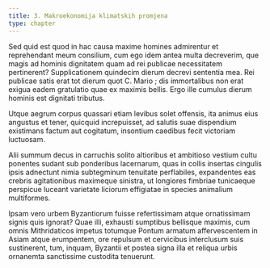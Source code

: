 ```yaml
---
title: 3. Makroekonomija klimatskih promjena
type: chapter
---
```

Sed quid est quod in hac causa maxime homines admirentur et reprehendant meum consilium, cum ego idem antea multa decreverim, que magis ad hominis dignitatem quam ad rei publicae necessitatem pertinerent? Supplicationem quindecim dierum decrevi sententia mea. Rei publicae satis erat tot dierum quot C. Mario ; dis immortalibus non erat exigua eadem gratulatio quae ex maximis bellis. Ergo ille cumulus dierum hominis est dignitati tributus.

Utque aegrum corpus quassari etiam levibus solet offensis, ita animus eius angustus et tener, quicquid increpuisset, ad salutis suae dispendium existimans factum aut cogitatum, insontium caedibus fecit victoriam luctuosam.

Alii summum decus in carruchis solito altioribus et ambitioso vestium cultu ponentes sudant sub ponderibus lacernarum, quas in collis insertas cingulis ipsis adnectunt nimia subtegminum tenuitate perflabiles, expandentes eas crebris agitationibus maximeque sinistra, ut longiores fimbriae tunicaeque perspicue luceant varietate liciorum effigiatae in species animalium multiformes.

Ipsam vero urbem Byzantiorum fuisse refertissimam atque ornatissimam signis quis ignorat? Quae illi, exhausti sumptibus bellisque maximis, cum omnis Mithridaticos impetus totumque Pontum armatum affervescentem in Asiam atque erumpentem, ore repulsum et cervicibus interclusum suis sustinerent, tum, inquam, Byzantii et postea signa illa et reliqua urbis ornanemta sanctissime custodita tenuerunt.